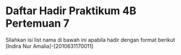 # Daftar Hadir Praktikum 4B Pertemuan 7
Silahkan isi list nama di bawah ini apabila hadir dengan format berikut
[Indira Nur Amalia]-[2010631170011]

